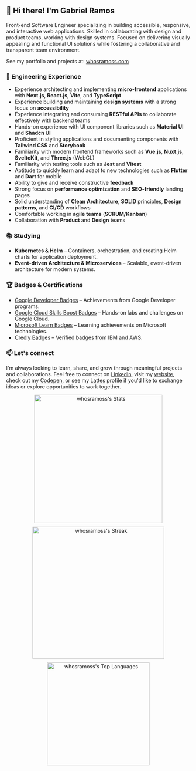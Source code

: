 ## 👋 Hi there! I'm Gabriel Ramos

Front-end Software Engineer specializing in building accessible, responsive, and interactive web applications. Skilled in collaborating with design and product teams, working with design systems. Focused on delivering visually appealing and functional UI solutions while fostering a collaborative and transparent team environment.

See my portfolio and projects at: [whosramoss.com](https://www.whosramoss.com)

### 🧰 Engineering Experience
- Experience architecting and implementing **micro-frontend** applications with **Next.js**, **React.js**, **Vite**,  and **TypeScript**  
- Experience building and maintaining **design systems** with a strong focus on **accessibility**
- Experience integrating and consuming **RESTful APIs** to collaborate effectively with backend teams 
- Hands-on experience with UI component libraries such as **Material UI** and **Shadcn UI**
- Proficient in styling applications and documenting components with **Tailwind CSS** and **Storybook**   
- Familiarity with modern frontend frameworks such as **Vue.js**, **Nuxt.js**, **SvelteKit**, and **Three.js** (WebGL)
- Familiarity with testing tools such as **Jest** and **Vitest**  
- Aptitude to quickly learn and adapt to new technologies such as **Flutter** and **Dart** for mobile  
- Ability to give and receive constructive **feedback**  
- Strong focus on **performance optimization** and **SEO-friendly** landing pages  
- Solid understanding of **Clean Architecture**, **SOLID** principles, **Design patterns**, and **CI/CD** workflows  
- Comfortable working in **agile teams** (**SCRUM/Kanban**)  
- Collaboration with **Product** and **Design** teams  

### 📚 Studying

- **Kubernetes & Helm** – Containers, orchestration, and creating Helm charts for application deployment.  
- **Event-driven Architecture & Microservices** – Scalable, event-driven architecture for modern systems.  

### 🏆 Badges & Certifications

- [Google Developer Badges](https://g.dev/whosramoss) – Achievements from Google Developer programs.  
- [Google Cloud Skills Boost Badges](https://www.cloudskillsboost.google/public_profiles/429dcf5f-e6f6-4d31-adc1-e4903f5c2be3/) – Hands-on labs and challenges on Google Cloud.  
- [Microsoft Learn Badges](https://learn.microsoft.com/en-us/users/whosramoss) – Learning achievements on Microsoft technologies.  
- [Credly Badges](https://www.credly.com/users/whosramoss/badges#credly) – Verified badges from IBM and AWS.


### 📫 Let's connect

I'm always looking to learn, share, and grow through meaningful projects and collaborations. Feel free to connect on [LinkedIn](https://www.linkedin.com/in/whosramoss), visit my [website](https://whosramoss.com), check out my [Codepen](https://codepen.io/whosramoss), or see my [Lattes](http://lattes.cnpq.br/7001708892354871) profile if you'd like to exchange ideas or explore opportunities to work together.

<div align="center" style="display: flex; justify-content: center; align-items: center; gap: 10px; flex-wrap: wrap;">
  <img src="https://github-readme-stats.vercel.app/api?username=whosramoss&theme=transparent&show_icons=true&hide_border=true&count_private=true" alt="whosramoss's Stats" style="width: 350px;" />
  
  <img src="https://github-readme-streak-stats.herokuapp.com/?user=whosramoss&theme=transparent&hide_border=true" alt="whosramoss's Streak" style="width: 360px;" />
  
  <img src="https://github-readme-stats.vercel.app/api/top-langs/?username=whosramoss&theme=transparent&show_icons=true&hide_border=true&layout=compact" alt="whosramoss's Top Languages" style="width: 280px;" />
</div>
